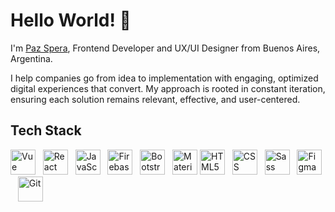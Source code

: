 # Hello World! 👋

I'm [Paz Spera](https://portfolio-paz-spera.onrender.com/), Frontend Developer and UX/UI Designer from Buenos Aires, Argentina.

I help companies go from idea to implementation with engaging, optimized digital experiences that convert. 
My approach is rooted in constant iteration, ensuring each solution remains relevant, effective, and user-centered.

## Tech Stack

<div align="left">
  <a href="https://vuejs.org/" target="_blank"><img src="https://cdn.jsdelivr.net/gh/devicons/devicon/icons/vuejs/vuejs-original.svg" width="40" alt="Vue" /></a>&nbsp;&nbsp;
  <a href="https://react.dev/" target="_blank"><img src="https://cdn.jsdelivr.net/gh/devicons/devicon/icons/react/react-original.svg" width="40" alt="React" /></a>&nbsp;&nbsp;
  <a href="https://developer.mozilla.org/en-US/docs/Web/JavaScript" target="_blank"><img src="https://cdn.jsdelivr.net/gh/devicons/devicon/icons/javascript/javascript-original.svg" width="40" alt="JavaScript" /></a>&nbsp;&nbsp;
  <a href="https://firebase.google.com/" target="_blank"><img src="https://cdn.jsdelivr.net/gh/devicons/devicon/icons/firebase/firebase-plain.svg" width="40" alt="Firebase" /></a>&nbsp;&nbsp;
  <a href="https://getbootstrap.com/" target="_blank"><img src="https://cdn.jsdelivr.net/gh/devicons/devicon/icons/bootstrap/bootstrap-original.svg" width="40" alt="Bootstrap" /></a>&nbsp;&nbsp;
  <a href="https://mui.com/" target="_blank"><img src="https://cdn.jsdelivr.net/gh/devicons/devicon/icons/materialui/materialui-original.svg" width="40" alt="Material UI" /></a>
  <a href="https://developer.mozilla.org/en-US/docs/Glossary/HTML5" target="_blank"><img src="https://cdn.jsdelivr.net/gh/devicons/devicon/icons/html5/html5-original.svg" width="40" alt="HTML5" /></a>&nbsp;&nbsp;
  <a href="https://developer.mozilla.org/en-US/docs/Web/CSS" target="_blank"><img src="https://cdn.jsdelivr.net/gh/devicons/devicon/icons/css3/css3-original-wordmark.svg" width="40" alt="CSS" /></a>&nbsp;&nbsp;
  <a href="https://sass-lang.com/" target="_blank"><img src="https://cdn.jsdelivr.net/gh/devicons/devicon/icons/sass/sass-original.svg" width="40" alt="Sass" /></a>&nbsp;&nbsp;
  <a href="https://www.figma.com/" target="_blank"><img src="https://cdn.jsdelivr.net/gh/devicons/devicon/icons/figma/figma-original.svg" width="40" alt="Figma" /></a>&nbsp;&nbsp;
  <a href="https://git-scm.com/" target="_blank"><img src="https://cdn.jsdelivr.net/gh/devicons/devicon/icons/git/git-original.svg" width="40" alt="Git" /></a>&nbsp;&nbsp;
</div>